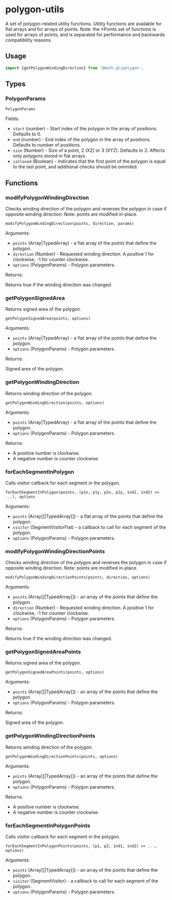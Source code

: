 # polygon-utils

A set of polygon-related utility functions. Utility functions are available for flat arrays and for arrays of points. Note: the \*Points set of functions is used for arrays of points, and is separated for performance and backwards compatibility reasons.

## Usage

```js
import {getPolygonWindingDirection} from '@math.gl/polygon';
```

## Types

### PolygonParams

`PolygonParams`

Fields:

- `start` (number) - Start index of the polygon in the array of positions. Defaults to 0.
- `end` (number) - End index of the polygon in the array of positions. Defaults to number of positions.
- `size` (Number) - Size of a point, 2 (XZ) or 3 (XYZ). Defaults to 2. Affects only polygons stored in flat arrays.
- `isClosed` (Boolean) - Indicates that the first point of the polygon is equal to the last point, and additional checks should be ommited.

## Functions

### modifyPolygonWindingDirection

Checks winding direction of the polygon and reverses the polygon in case if opposite winding direction. Note: points are modified in-place.

`modifyPolygonWindingDirection(points, direction, params)`

Arguments:

- `points` (Array|TypedArray) - a flat array of the points that define the polygon.
- `direction` (Number) - Requested winding direction. A positive 1 for clockwise, -1 for counter clockwise.
- `options` (PolygonParams) - Polygon parameters.

Returns:

Returns true if the winding direction was changed.

### getPolygonSignedArea

Returns signed area of the polygon.

`getPolygonSignedArea(points, options)`

Arguments:

- `points` (Array|TypedArray) - a flat array of the points that define the polygon.
- `options` (PolygonParams) - Polygon parameters.

Returns:

Signed area of the polygon.

### getPolygonWindingDirection

Returns winding direction of the polygon.

`getPolygonWindingDirection(points, options)`

Arguments:

- `points` (Array|TypedArray) - a flat array of the points that define the polygon.
- `options` (PolygonParams) - Polygon parameters.

Returns:

- A positive number is clockwise.
- A negative number is counter clockwise.

### forEachSegmentInPolygon

Calls visitor callback for each segment in the polygon.

`forEachSegmentInPolygon(points, (p1x, p1y, p2x, p2y, ind1, ind2) => ...), options`

Arguments:

- `points` (Array[]|TypedArray[]) - a flat array of the points that define the polygon.
- `visitor` (SegmentVisitorFlat) - a callback to call for each segment of the polygon.
- `options` (PolygonParams) - Polygon parameters.

### modifyPolygonWindingDirectionPoints

Checks winding direction of the polygon and reverses the polygon in case if opposite winding direction. Note: points are modified in-place.

`modifyPolygonWindingDirectionPoints(points, direction, options)`

Arguments:

- `points` (Array[]|TypedArray[]) - an array of the points that define the polygon.
- `direction` (Number) - Requested winding direction. A positive 1 for clockwise, -1 for counter clockwise.
- `options` (PolygonParams) - Polygon parameters.

Returns:

Returns true if the winding direction was changed.

### getPolygonSignedAreaPoints

Returns signed area of the polygon.

`getPolygonSignedAreaPoints(points, options)`

Arguments:

- `points` (Array[]|TypedArray[]) - an array of the points that define the polygon.
- `options` (PolygonParams) - Polygon parameters.

Returns:

Signed area of the polygon.

### getPolygonWindingDirectionPoints

Returns winding direction of the polygon.

`getPolygonWindingDirectionPoints(points, options)`

Arguments:

- `points` (Array[]|TypedArray[]) - an array of the points that define the polygon.
- `options` (PolygonParams) - Polygon parameters.

Returns:

- A positive number is clockwise.
- A negative number is counter clockwise.

### forEachSegmentInPolygonPoints

Calls visitor callback for each segment in the polygon.

`forEachSegmentInPolygonPoints(points, (p1, p2, ind1, ind2) => ..., options)`

Arguments:

- `points` (Array[]|TypedArray[]) - an array of the points that define the polygon.
- `visitor` (SegmentVisitor) - a callback to call for each segment of the polygon.
- `options` (PolygonParams) - Polygon parameters.

